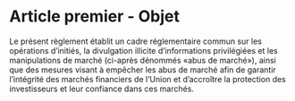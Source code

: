 # Article premier - Objet


Le présent règlement établit un cadre réglementaire commun sur les opérations d’initiés, la divulgation illicite d’informations privilégiées et les manipulations de marché (ci-après dénommés «abus de marché»), ainsi que des mesures visant à empêcher les abus de marché afin de garantir l’intégrité des marchés financiers de l’Union et d’accroître la protection des investisseurs et leur confiance dans ces marchés.
